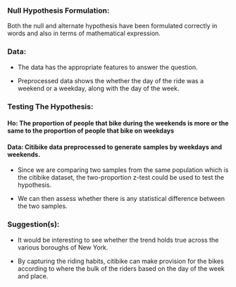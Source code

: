 ### Null Hypothesis Formulation:

Both the null and alternate hypothesis have been formulated correctly in words and also in terms of mathematical expression.

### Data:

* The data has the appropriate features to answer the question.

* Preprocessed data shows the whether the day of the ride was a weekend or a weekday, along with the day of the week.


### Testing The Hypothesis:

#### Ho: The proportion of people that bike during the weekends is more or the same to the proportion of people that bike on weekdays

#### Data: Citibike data preprocessed to generate samples by weekdays and weekends.

* Since we are comparing two samples from the same population which is the citibike dataset, the two-proportion z-test could be used to test the hypothesis. 

* We can then assess whether there is any statistical difference between the two samples.


### Suggestion(s):

* It would be interesting to see whether the trend holds true across the various boroughs of New York. 

* By capturing the riding habits, citibike can make provision for the bikes according to where the bulk of the riders based on the   day of the week and place.